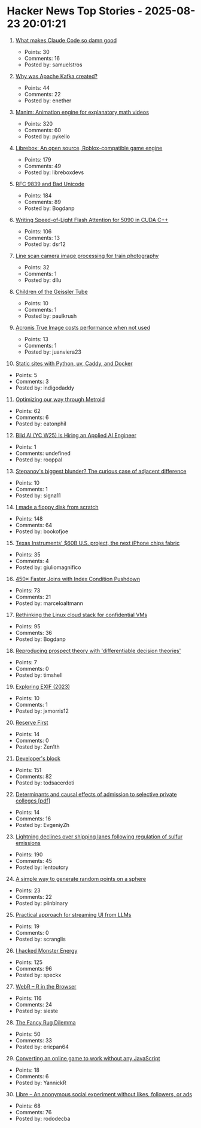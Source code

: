 # Hacker News Top Stories - 2025-08-23 20:01:21

1. [What makes Claude Code so damn good](https://minusx.ai/blog/decoding-claude-code/)
   - Points: 30
   - Comments: 16
   - Posted by: samuelstros

2. [Why was Apache Kafka created?](https://bigdata.2minutestreaming.com/p/why-was-apache-kafka-created)
   - Points: 44
   - Comments: 22
   - Posted by: enether

3. [Manim: Animation engine for explanatory math videos](https://github.com/3b1b/manim)
   - Points: 320
   - Comments: 60
   - Posted by: pykello

4. [Librebox: An open source, Roblox-compatible game engine](https://github.com/librebox-devs/librebox-demo)
   - Points: 179
   - Comments: 49
   - Posted by: libreboxdevs

5. [RFC 9839 and Bad Unicode](https://www.tbray.org/ongoing/When/202x/2025/08/14/RFC9839)
   - Points: 184
   - Comments: 89
   - Posted by: Bogdanp

6. [Writing Speed-of-Light Flash Attention for 5090 in CUDA C++](https://gau-nernst.github.io/fa-5090/)
   - Points: 106
   - Comments: 13
   - Posted by: dsr12

7. [Line scan camera image processing for train photography](https://daniel.lawrence.lu/blog/y2025m09d21/)
   - Points: 32
   - Comments: 1
   - Posted by: dllu

8. [Children of the Geissler Tube](https://www.hopefulmons.com/p/children-of-the-geissler-tube)
   - Points: 10
   - Comments: 1
   - Posted by: paulkrush

9. [Acronis True Image costs performance when not used](https://randomascii.wordpress.com/2025/05/26/acronis-true-image-costs-performance-when-not-used/)
   - Points: 13
   - Comments: 1
   - Posted by: juanviera23

10. [Static sites with Python, uv, Caddy, and Docker](https://nkantar.com/blog/2025/08/static-python-uv-caddy-docker/)
   - Points: 5
   - Comments: 3
   - Posted by: indigodaddy

11. [Optimizing our way through Metroid](https://antithesis.com/blog/2025/metroid/)
   - Points: 62
   - Comments: 6
   - Posted by: eatonphil

12. [Bild AI (YC W25) Is Hiring an Applied AI Engineer](https://www.workatastartup.com/jobs/75647)
   - Points: 1
   - Comments: undefined
   - Posted by: rooppal

13. [Stepanov's biggest blunder? The curious case of adjacent difference](https://mmapped.blog/posts/43-stepanovs-biggest-blunder)
   - Points: 10
   - Comments: 1
   - Posted by: signa11

14. [I made a floppy disk from scratch](https://kottke.org/25/08/i-made-a-floppy-disk-from-scratch)
   - Points: 148
   - Comments: 64
   - Posted by: bookofjoe

15. [Texas Instruments' $60B U.S. project, the next iPhone chips fabric](https://www.cnbc.com/2025/08/22/apple-will-make-chips-at-texas-instruments-60-billion-us-project.html)
   - Points: 35
   - Comments: 4
   - Posted by: giuliomagnifico

16. [450× Faster Joins with Index Condition Pushdown](https://readyset.io/blog/optimizing-straddled-joins-in-readyset-from-hash-joins-to-index-condition-pushdown)
   - Points: 73
   - Comments: 21
   - Posted by: marceloaltmann

17. [Rethinking the Linux cloud stack for confidential VMs](https://lwn.net/Articles/1030818/)
   - Points: 95
   - Comments: 36
   - Posted by: Bogdanp

18. [Reproducing prospect theory with 'differentiable decision theories'](https://www.science.org/doi/full/10.1126/science.abe2629)
   - Points: 7
   - Comments: 0
   - Posted by: timshell

19. [Exploring EXIF (2023)](https://hturan.com/writing/exploring-exif)
   - Points: 10
   - Comments: 1
   - Posted by: jxmorris12

20. [Reserve First](https://matklad.github.io/2025/08/16/reserve-first.html)
   - Points: 14
   - Comments: 0
   - Posted by: Zen1th

21. [Developer's block](https://underlap.org/developers-block/)
   - Points: 151
   - Comments: 82
   - Posted by: todsacerdoti

22. [Determinants and causal effects of admission to selective private colleges [pdf]](https://www.nber.org/system/files/working_papers/w31492/w31492.pdf)
   - Points: 14
   - Comments: 16
   - Posted by: EvgeniyZh

23. [Lightning declines over shipping lanes following regulation of sulfur emissions](https://theconversation.com/the-world-regulated-sulfur-in-ship-fuels-and-the-lightning-stopped-249445)
   - Points: 190
   - Comments: 45
   - Posted by: lentoutcry

24. [A simple way to generate random points on a sphere](https://www.johndcook.com/blog/2025/05/06/random-points-on-a-sphere/)
   - Points: 23
   - Comments: 22
   - Posted by: piinbinary

25. [Practical approach for streaming UI from LLMs](https://www.timetler.com/2025/08/19/unlocking-rich-ui-components-in-ai/)
   - Points: 19
   - Comments: 0
   - Posted by: scranglis

26. [I hacked Monster Energy](https://bobdahacker.com/blog/monster-energy)
   - Points: 125
   - Comments: 96
   - Posted by: speckx

27. [WebR – R in the Browser](https://docs.r-wasm.org/webr/latest/)
   - Points: 116
   - Comments: 24
   - Posted by: sieste

28. [The Fancy Rug Dilemma](https://epan.land/essays/2025-8_FancyRugDilemma)
   - Points: 50
   - Comments: 33
   - Posted by: ericpan64

29. [Converting an online game to work without any JavaScript](https://bejofo.com/blog/no-js-game-case-study)
   - Points: 18
   - Comments: 6
   - Posted by: YannickR

30. [Libre – An anonymous social experiment without likes, followers, or ads](https://libreantisocial.com)
   - Points: 68
   - Comments: 76
   - Posted by: rododecba

